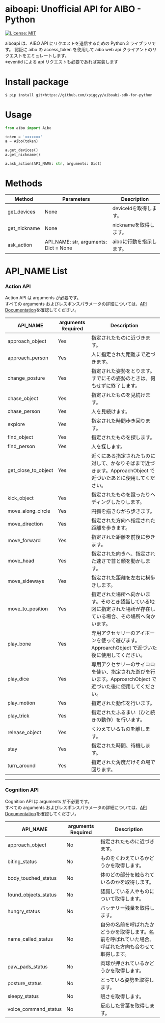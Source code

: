 # aiboapi: Unofficial API for AIBO - Python

[![License: MIT](https://img.shields.io/badge/License-MIT-green.svg)](https://opensource.org/licenses/MIT)

aiboapi は、AIBO API にリクエストを送信するための Python 3 ライブラリです。 認証に aibo の access_token を使用して aibo web api クライアントのリクエストをエミュレートします。<br>
※eventid による api リクエストも必要であれば実装します

# Install package

```sh
$ pip install git+https://github.com/xpiggyy/aiboabi-sdk-for-python
```

# Usage

```py
from aibo import Aibo

token = 'xxxxxxx'
a = Aibo(token)

a.get_devices()
a.get_nickname()

a.ask_action(API_NAME: str, arguments: Dict)
```

# Methods
| Method            |   Parameters |   Description | 
| ------------------- | ------------------ | ------------------ |
|   get_devices    |    None    |    deviceIdを取得します。 |
|   get_nickname   |    None    |    nicknameを取得します。|
|   ask_action  |   API_NAME: str, arguments: Dict = None  |   aiboに行動を指示します。|

# API_NAME List

### Action API

Action API は arguments が必要です。<br>
すべての arguments およびレスポンスパラメータの詳細については、[API Documentation](https://developer.aibo.com/jp/docs#action-api)を確認してください。<br>

| API_NAME            | arguments Required | Description                                                                                                    |
| ------------------- | ------------------ | -------------------------------------------------------------------------------------------------------------- |
| approach_object     | Yes                | 指定されたものに近づきます。                                                                                   |
| approach_person     | Yes                | 人に指定された距離まで近づきます。                                                                             |
| change_posture      | Yes                | 指定された姿勢をとります。すでにその姿勢のときは、何もせずに終了します。                                       |
| chase_object        | Yes                | 指定されたものを見続けます。                                                                                 |
| chase_person        | Yes                | 人を見続けます。                                                                                               |
| explore             | Yes                | 指定された時間歩き回ります。                                                                                   |
| find_object         | Yes                | 指定されたものを探します。                                                                                     |
| find_person         | Yes                | 人を探します。                                                                                                 |
| get_close_to_object | Yes                | 近くにある指定されたものに対して、かなりそばまで近づきます。ApproachObject で近づいたあとに使用してください。  |
| kick_object         | Yes                | 指定されたものを蹴ったりヘディングしたりします。                                                               |
| move_along_circle   | Yes                | 円弧を描きながら歩きます。                                                                                     |
| move_direction      | Yes                | 指定された方向へ指定された距離を歩きます。                                                                     |
| move_forward        | Yes                | 指定された距離を前後に歩きます。                                                                               |
| move_head           | Yes                | 指定された向きへ、指定された速さで首と顔を動かします。                                                         |
| move_sideways       | Yes                | 指定された距離を左右に横歩きします。                                                                           |
| move_to_position    | Yes                | 指定された場所へ向かいます。そのとき認識している地図に指定された場所が存在している場合、その場所へ向かいます。 |
| play_bone           | Yes                | 専用アクセサリーのアイボーンを使って遊びます。ApproarchObject で近づいた後に使用してください。                 |
| play_dice           | Yes                | 専用アクセサリーのサイコロを使い、指定された遊びを行います。ApproarchObject で近づいた後に使用してください。   |
| play_motion         | Yes                | 指定された動作を行います。                                                                                     |
| play_trick          | Yes                | 指定されたふるまい（ひと続きの動作）を行います。                                                               |
| release_object      | Yes                | くわえているものを離します。                                                                                   |
| stay                | Yes                | 指定された時間、待機します。                                                                                   |
| turn_around         | Yes                | 指定された角度だけその場で回ります。                                                                           |

---

### Cognition API

Cognition API は arguments が不必要です。<br>
すべての arguments およびレスポンスパラメータの詳細については、[API Documentation](https://developer.aibo.com/jp/docs#action-api)を確認してください。<br>

| API_NAME             | arguments Required | Description                                                                                          |
| -------------------- | ------------------ | ---------------------------------------------------------------------------------------------------- |
| approach_object      | No                 | 指定されたものに近づきます。                                                                         |
| biting_status        | No                 | ものをくわえているかどうかを取得します。                                                             |
| body_touched_status  | No                 | 体のどの部分を触られているのかを取得します。                                                         |
| found_objects_status | No                 | 認識している人やものについて取得します。                                                             |
| hungry_status        | No                 | バッテリー残量を取得します。                                                                         |
| name_called_status   | No                 | 自分の名前を呼ばれたかどうかを取得します。名前を呼ばれていた場合、呼ばれた方向も合わせて取得します。 |
| paw_pads_status      | No                 | 肉球が押されているかどうかを取得します。                                                             |
| posture_status       | No                 | とっている姿勢を取得します。                                                                         |
| sleepy_status        | No                 | 眠さを取得します。                                                                                   |
| voice_command_status | No                 | 反応した言葉を取得します。                                                                           |
